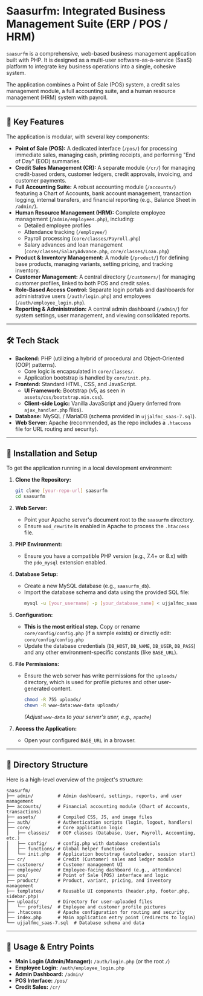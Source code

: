 
# Saasurfm: Integrated Business Management Suite (ERP / POS / HRM)

`saasurfm` is a comprehensive, web-based business management application built with PHP. It is designed as a multi-user software-as-a-service (SaaS) platform to integrate key business operations into a single, cohesive system.

The application combines a Point of Sale (POS) system, a credit sales management module, a full accounting suite, and a human resource management (HRM) system with payroll.

-----

## 🔑 Key Features

The application is modular, with several key components:

  * **Point of Sale (POS):** A dedicated interface (`/pos/`) for processing immediate sales, managing cash, printing receipts, and performing "End of Day" (EOD) summaries.
  * **Credit Sales Management (CR):** A separate module (`/cr/`) for managing credit-based orders, customer ledgers, credit approvals, invoicing, and customer payments.
  * **Full Accounting Suite:** A robust accounting module (`/accounts/`) featuring a Chart of Accounts, bank account management, transaction logging, internal transfers, and financial reporting (e.g., Balance Sheet in `/admin/`).
  * **Human Resource Management (HRM):** Complete employee management (`/admin/employees.php`), including:
      * Detailed employee profiles
      * Attendance tracking (`/employee/`)
      * Payroll processing (`core/classes/Payroll.php`)
      * Salary advances and loan management (`core/classes/SalaryAdvance.php`, `core/classes/Loan.php`)
  * **Product & Inventory Management:** A module (`/product/`) for defining base products, managing variants, setting pricing, and tracking inventory.
  * **Customer Management:** A central directory (`/customers/`) for managing customer profiles, linked to both POS and credit sales.
  * **Role-Based Access Control:** Separate login portals and dashboards for administrative users (`/auth/login.php`) and employees (`/auth/employee_login.php`).
  * **Reporting & Administration:** A central admin dashboard (`/admin/`) for system settings, user management, and viewing consolidated reports.

-----

## 🛠️ Tech Stack

  * **Backend:** PHP (utilizing a hybrid of procedural and Object-Oriented (OOP) patterns).
      * Core logic is encapsulated in `core/classes/`.
      * Application bootstrap is handled by `core/init.php`.
  * **Frontend:** Standard HTML, CSS, and JavaScript.
      * **UI Framework:** Bootstrap (v5, as seen in `assets/css/bootstrap.min.css`).
      * **Client-side Logic:** Vanilla JavaScript and jQuery (inferred from `ajax_handler.php` files).
  * **Database:** MySQL / MariaDB (schema provided in `ujjalfmc_saas-7.sql`).
  * **Web Server:** Apache (recommended, as the repo includes a `.htaccess` file for URL routing and security).

-----

## 🚀 Installation and Setup

To get the application running in a local development environment:

1.  **Clone the Repository:**

    ```bash
    git clone [your-repo-url] saasurfm
    cd saasurfm
    ```

2.  **Web Server:**

      * Point your Apache server's document root to the `saasurfm` directory.
      * Ensure `mod_rewrite` is enabled in Apache to process the `.htaccess` file.

3.  **PHP Environment:**

      * Ensure you have a compatible PHP version (e.g., 7.4+ or 8.x) with the `pdo_mysql` extension enabled.

4.  **Database Setup:**

      * Create a new MySQL database (e.g., `saasurfm_db`).
      * Import the database schema and data using the provided SQL file:
        ```bash
        mysql -u [your_username] -p [your_database_name] < ujjalfmc_saas-7.sql
        ```

5.  **Configuration:**

      * **This is the most critical step.** Copy or rename `core/config/config.php` (if a sample exists) or directly edit:
        `core/config/config.php`
      * Update the database credentials (`DB_HOST`, `DB_NAME`, `DB_USER`, `DB_PASS`) and any other environment-specific constants (like `BASE_URL`).

6.  **File Permissions:**

      * Ensure the web server has write permissions for the `uploads/` directory, which is used for profile pictures and other user-generated content.
        ```bash
        chmod -R 755 uploads/
        chown -R www-data:www-data uploads/
        ```
        *(Adjust `www-data` to your server's user, e.g., `apache`)*

7.  **Access the Application:**

      * Open your configured `BASE_URL` in a browser.

-----

## 📁 Directory Structure

Here is a high-level overview of the project's structure:

```
saasurfm/
├── admin/         # Admin dashboard, settings, reports, and user management
├── accounts/      # Financial accounting module (Chart of Accounts, transactions)
├── assets/        # Compiled CSS, JS, and image files
├── auth/          # Authentication scripts (login, logout, handlers)
├── core/          # Core application logic
│   ├── classes/   # OOP classes (Database, User, Payroll, Accounting, etc.)
│   ├── config/    # config.php with database credentials
│   ├── functions/ # Global helper functions
│   └── init.php   # Application bootstrap (autoloader, session start)
├── cr/            # Credit (Customer) sales and ledger module
├── customers/     # Customer management UI
├── employee/      # Employee-facing dashboard (e.g., attendance)
├── pos/           # Point of Sale (POS) interface and logic
├── product/       # Product, variant, pricing, and inventory management
├── templates/     # Reusable UI components (header.php, footer.php, sidebar.php)
├── uploads/       # Directory for user-uploaded files
│   └── profiles/  # Employee and customer profile pictures
├── .htaccess      # Apache configuration for routing and security
├── index.php      # Main application entry point (redirects to login)
└── ujjalfmc_saas-7.sql  # Database schema and data
```

-----

## 🚦 Usage & Entry Points

  * **Main Login (Admin/Manager):** `/auth/login.php` (or the root `/`)
  * **Employee Login:** `/auth/employee_login.php`
  * **Admin Dashboard:** `/admin/`
  * **POS Interface:** `/pos/`
  * **Credit Sales:** `/cr/`